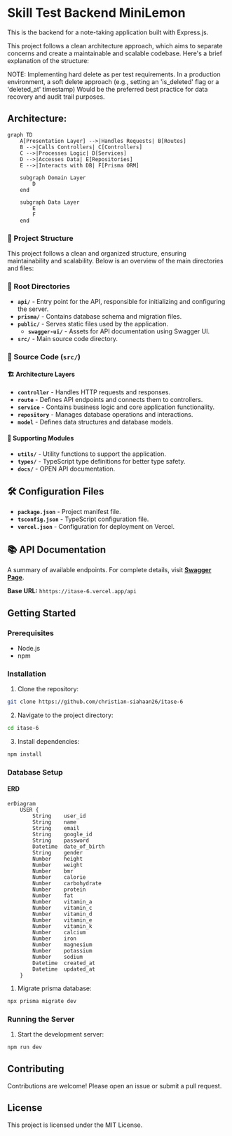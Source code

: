 # Skill Test Backend MiniLemon

This is the backend for a note-taking application built with Express.js.

This project follows a clean architecture approach, which aims to separate concerns and create a maintainable and scalable codebase. Here's a brief explanation of the structure:

NOTE: Implementing hard delete as per test requirements.
In a production environment, a soft delete approach (e.g., setting an 'is_deleted' flag or a 'deleted_at' timestamp)
Would be the preferred best practice for data recovery and audit trail purposes.

## Architecture:

```mermaid
graph TD
    A[Presentation Layer] -->|Handles Requests| B[Routes]
    B -->|Calls Controllers| C[Controllers]
    C -->|Processes Logic| D[Services]
    D -->|Accesses Data| E[Repositories]
    E -->|Interacts with DB| F[Prisma ORM]

    subgraph Domain Layer
        D
    end

    subgraph Data Layer
        E
        F
    end
```

### 📁 Project Structure

This project follows a clean and organized structure, ensuring maintainability and scalability. Below is an overview of the main directories and files:

### 📂 Root Directories

- **`api/`** - Entry point for the API, responsible for initializing and configuring the server.
- **`prisma/`** - Contains database schema and migration files.
- **`public/`** - Serves static files used by the application.
  - **`swagger-ui/`** - Assets for API documentation using Swagger UI.
- **`src/`** - Main source code directory.

### 📂 Source Code (`src/`)

#### 🏗️ Architecture Layers

- **`controller`** - Handles HTTP requests and responses.
- **`route`** - Defines API endpoints and connects them to controllers.
- **`service`** - Contains business logic and core application functionality.
- **`repository`** - Manages database operations and interactions.
- **`model`** - Defines data structures and database models.

#### 🔧 Supporting Modules

- **`utils/`** - Utility functions to support the application.
- **`types/`** - TypeScript type definitions for better type safety.
- **`docs/`** - OPEN API documentation.

## 🛠️ Configuration Files

- **`package.json`** - Project manifest file.
- **`tsconfig.json`** - TypeScript configuration file.
- **`vercel.json`** - Configuration for deployment on Vercel.

## 📚 API Documentation

A summary of available endpoints. For complete details, visit **[Swagger Page](http://localhost:8080/api-docs/)**.

**Base URL:** `hhttps://itase-6.vercel.app/api`

## Getting Started

### Prerequisites

- Node.js
- npm

### Installation

1. Clone the repository:

```sh
git clone https://github.com/christian-siahaan26/itase-6
```

2. Navigate to the project directory:

```sh
cd itase-6
```

3. Install dependencies:

```sh
npm install
```

### Database Setup

#### ERD

```mermaid
erDiagram
    USER {
        String    user_id
        String    name
        String    email
        String    google_id
        String    password
        Datetime  date_of_birth
        String    gender
        Number    height
        Number    weight
        Number    bmr
        Number    calorie
        Number    carbohydrate
        Number    protein
        Number    fat
        Number    vitamin_a
        Number    vitamin_c
        Number    vitamin_d
        Number    vitamin_e
        Number    vitamin_k
        Number    calcium
        Number    iron
        Number    magnesium
        Number    potassium
        Number    sodium
        Datetime  created_at
        Datetime  updated_at
    }
```

1. Migrate prisma database:

```sh
npx prisma migrate dev
```

### Running the Server

1. Start the development server:

```sh
npm run dev
```

## Contributing

Contributions are welcome! Please open an issue or submit a pull request.

## License

This project is licensed under the MIT License.
